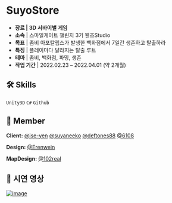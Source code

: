 # SuyoStore
- **장르  |  3D 서바이벌 게임**
- **소속**  |  스마일게이트  챌린지 3기 웬즈Studio
- **목표**  |  좀비 아포칼립스가 발생한 백화점에서 7일간 생존하고 탈출하라
- **특징**  |  플레이마다 달라지는 탈출 루트
- **테마**  |  좀비, 백화점, 파밍, 생존
- **작업 기간**  |  2022.02.23 – 2022.04.01 (약 2개월)


## 🛠 Skills
`Unity3D` `C#` `Github`

## 🧑‍ Member

**Client:** 
[@ise-yen](https://github.com/ise-yen)
[@suyaneeko](https://github.com/suyaneeko)
[@deftones88](https://github.com/deftones88)
[@6108](https://github.com/6108)

**Design:**
[@Erenwein](https://github.com/Erenwein)

**MapDesign:** 
[@102real](https://github.com/102real)



## 🎥 시연 영상
[![image](https://user-images.githubusercontent.com/66158433/168473954-bcca963f-a7ad-4c5f-a47d-0e493db6c423.png)](https://youtu.be/jyFTkEXTauY)
